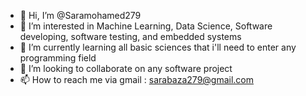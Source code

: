 - 👋 Hi, I’m @Saramohamed279
- 👀 I’m interested in Machine Learning, Data Science, Software developing, software testing, and embedded systems
- 🌱 I’m currently learning all basic sciences that i'll need to enter any programming field
- 💞️ I’m looking to collaborate on any software project 
- 📫 How to reach me via gmail : sarabaza279@gmail.com

<!---
Saramohamed279/Saramohamed279 is a ✨ special ✨ repository because its `README.md` (this file) appears on your GitHub profile.
You can click the Preview link to take a look at your changes.
--->

